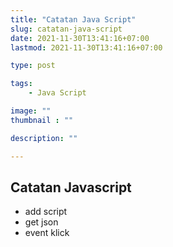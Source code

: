 ```yaml
---
title: "Catatan Java Script"
slug: catatan-java-script
date: 2021-11-30T13:41:16+07:00 
lastmod: 2021-11-30T13:41:16+07:00

type: post

tags:
    - Java Script

image: ""
thumbnail : ""

description: ""

---
```

## Catatan Javascript

- add script
- get json
- event klick

